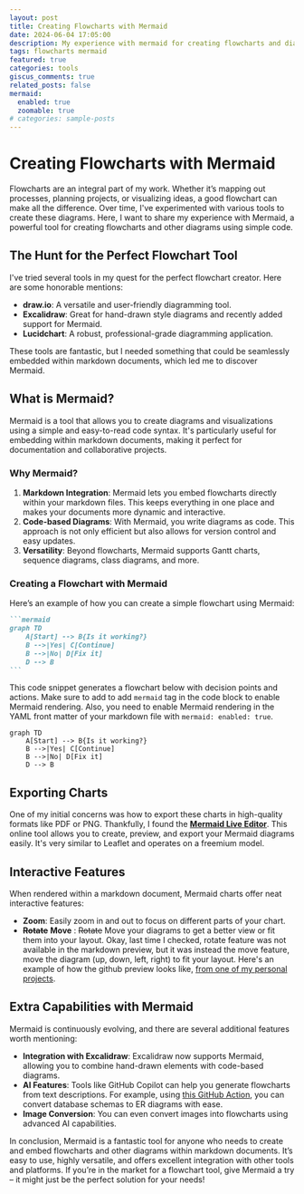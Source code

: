 ```yaml
---
layout: post
title: Creating Flowcharts with Mermaid
date: 2024-06-04 17:05:00
description: My experience with mermaid for creating flowcharts and diagrams using simple code.
tags: flowcharts mermaid
featured: true
categories: tools
giscus_comments: true
related_posts: false
mermaid:
  enabled: true
  zoomable: true
# categories: sample-posts
---
```


# Creating Flowcharts with Mermaid

Flowcharts are an integral part of my work. Whether it’s mapping out processes, planning projects, or visualizing ideas, a good flowchart can make all the difference. Over time, I've experimented with various tools to create these diagrams. Here, I want to share my experience with Mermaid, a powerful tool for creating flowcharts and other diagrams using simple code.

## The Hunt for the Perfect Flowchart Tool

I've tried several tools in my quest for the perfect flowchart creator. Here are some honorable mentions:

- **draw.io**: A versatile and user-friendly diagramming tool.
- **Excalidraw**: Great for hand-drawn style diagrams and recently added support for Mermaid.
- **Lucidchart**: A robust, professional-grade diagramming application.

These tools are fantastic, but I needed something that could be seamlessly embedded within markdown documents, which led me to discover Mermaid.

## What is Mermaid?

Mermaid is a tool that allows you to create diagrams and visualizations using a simple and easy-to-read code syntax. It's particularly useful for embedding within markdown documents, making it perfect for documentation and collaborative projects.

### Why Mermaid?

1. **Markdown Integration**: Mermaid lets you embed flowcharts directly within your markdown files. This keeps everything in one place and makes your documents more dynamic and interactive.
2. **Code-based Diagrams**: With Mermaid, you write diagrams as code. This approach is not only efficient but also allows for version control and easy updates.
3. **Versatility**: Beyond flowcharts, Mermaid supports Gantt charts, sequence diagrams, class diagrams, and more.

### Creating a Flowchart with Mermaid

Here’s an example of how you can create a simple flowchart using Mermaid:

````markdown
```mermaid
graph TD
    A[Start] --> B{Is it working?}
    B -->|Yes| C[Continue]
    B -->|No| D[Fix it]
    D --> B
```
````

This code snippet generates a flowchart below with decision points and actions. Make sure to add to add `mermaid` tag in the code block to enable Mermaid rendering. Also, you need to enable Mermaid rendering in the YAML front matter of your markdown file with `mermaid: enabled: true`.

```mermaid
graph TD
    A[Start] --> B{Is it working?}
    B -->|Yes| C[Continue]
    B -->|No| D[Fix it]
    D --> B
```

## Exporting Charts

One of my initial concerns was how to export these charts in high-quality formats like PDF or PNG. Thankfully, I found the [**Mermaid Live Editor**](https://mermaid.live/). This online tool allows you to create, preview, and export your Mermaid diagrams easily. It's very similar to Leaflet and operates on a freemium model.

## Interactive Features

When rendered within a markdown document, Mermaid charts offer neat interactive features:

- **Zoom**: Easily zoom in and out to focus on different parts of your chart.
- ~~**Rotate**~~ **Move** : ~~Rotate~~ Move your diagrams to get a better view or fit them into your layout. 
Okay, last time I checked, rotate feature was not available in the markdown preview, but it was instead the move feature, move the diagram (up, down, left, right) to fit your layout. Here's an example of how the github preview looks like, [from one of my personal projects](https://github.com/MDU-PHL/validation_ngmaster/blob/main/validation_panels/panels_flowchart.md).

## Extra Capabilities with Mermaid

Mermaid is continuously evolving, and there are several additional features worth mentioning:

- **Integration with Excalidraw**: Excalidraw now supports Mermaid, allowing you to combine hand-drawn elements with code-based diagrams.
- **AI Features**: Tools like GitHub Copilot can help you generate flowcharts from text descriptions. For example, using [this GitHub Action](https://github.com/marketplace/actions/export-mermaidjs-erdiagrams-from-database), you can convert database schemas to ER diagrams with ease.
- **Image Conversion**: You can even convert images into flowcharts using advanced AI capabilities.

In conclusion, Mermaid is a fantastic tool for anyone who needs to create and embed flowcharts and other diagrams within markdown documents. It’s easy to use, highly versatile, and offers excellent integration with other tools and platforms. If you’re in the market for a flowchart tool, give Mermaid a try – it might just be the perfect solution for your needs!

